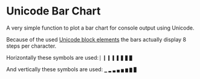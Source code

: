 Unicode Bar Chart
=================

A very simple function to plot a bar chart for console output using Unicode.

Because of the used [Unicode block elements](https://en.wikipedia.org/wiki/Block_Elements)
the bars actually display 8 steps per character.

Horizontally these symbols are used:
`▏` `▎` `▍` `▌` `▋` `▊` `▉` `█`

And vertically these symbols are used:
`▁` `▂` `▃` `▄` `▅` `▆` `▇` `█`

